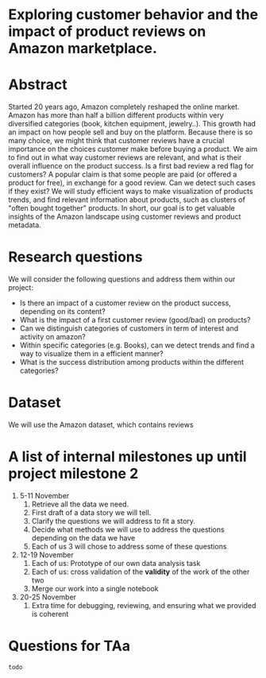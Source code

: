 # Exploring customer behavior and the impact of product reviews on Amazon marketplace.

# Abstract

Started 20 years ago, Amazon completely reshaped the online market.
Amazon has more than half a billion different products within very diversified categories (book, kitchen equipment, jewelry..).
This growth had an impact on how people sell and buy on the platform.
Because there is so many choice, we might think that customer reviews have a crucial importance on the choices customer make before buying a product.
We aim to find out in what way customer reviews are relevant, and what is their overall influence on the product success.
Is a first bad review a red flag for customers?
A popular claim is that some people are paid (or offered a product for free), in exchange for a good review. Can we detect such cases if they exist?
We will study efficient ways to make visualization of products trends, and find relevant information about products, such as clusters of "often bought together" products.
In short, our goal is to get valuable insights of the Amazon landscape using customer reviews and product metadata.

# Research questions
We will consider the following questions and address them within our project:
- Is there an impact of a customer review on the product success, depending on its content?
- What is the impact of a first customer review (good/bad) on products?
- Can we distinguish categories of customers in term of interest and activity on amazon?
- Within specific categories (e.g. Books), can we detect trends and find a way to visualize them in a efficient manner?
- What is the success distribution among products within the different categories?

# Dataset
We will use the Amazon dataset, which contains reviews 

# A list of internal milestones up until project milestone 2
1. 5-11 November
    1. Retrieve all the data we need.
    2. First draft of a data story we will tell.
    3. Clarify the questions we will address to fit a story.
    4. Decide what methods we will use to address the questions depending on the data we have
    5. Each of us 3 will chose to address some of these questions
2. 12-19 November
    1. Each of us: Prototype of our own data analysis task
    2. Each of us: cross validation of the **validity** of the work of the other two
    3. Merge our work into a single notebook
3. 20-25 November
    1. Extra time for debugging, reviewing, and ensuring what we provided is coherent

# Questions for TAa
`todo`

